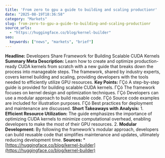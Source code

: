 ```yaml
---
title: 'From zero to gpu a guide to building and scaling productionr'
date: "2025-08-19T18:36:58"
category: "Markets"
slug: from-zero-to-gpu-a-guide-to-building-and-scaling-productionr
source_urls:
  - "https://huggingface.co/blog/kernel-builder"
seo:
  keywords: ["news", "markets", "brief"]
---
```

**Headline:** Developers Share Framework for Building Scalable CUDA Kernels  **Summary Meta Description:** Learn how to create and optimize production-ready CUDA kernels from scratch with a new guide that breaks down the process into manageable steps. The framework, shared by industry experts, covers kernel building and scaling, providing developers with the tools needed to efficiently utilize GPU resources.  **Key Points:**  ΓÇó A step-by-step guide is provided for building scalable CUDA kernels. ΓÇó The framework focuses on kernel design and optimization techniques. ΓÇó Developers can use a modular approach to build reusable code. ΓÇó Source code examples are included for illustration purposes. ΓÇó Best practices for deployment and maintenance are discussed.  **Short Takeaways with Analysis:**  1.  **Efficient Resource Utilization:** The guide emphasizes the importance of optimizing CUDA kernels to minimize computational overhead, enabling developers to make the most of their GPU resources. 2.  **Modular Development:** By following the framework's modular approach, developers can build reusable code that simplifies maintenance and updates, ultimately reducing development time.  **Sources:**  *   [https://huggingface.co/blog/kernel-builder](https://huggingface.co/blog/kernel-builder) 
